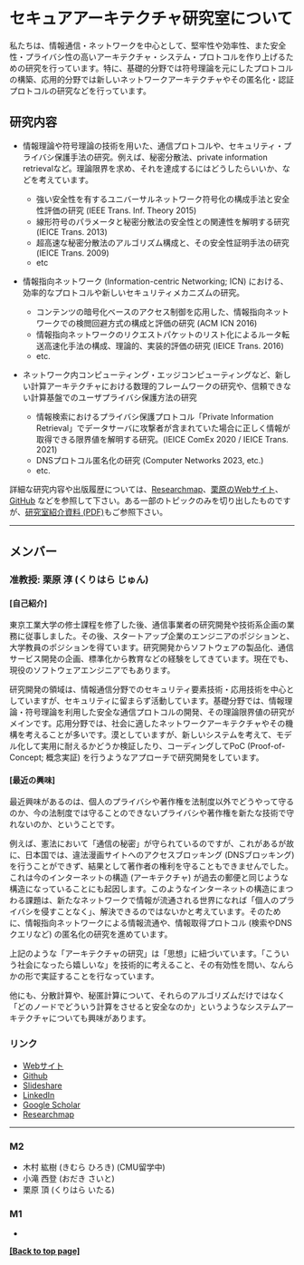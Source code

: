 # セキュアアーキテクチャ研究室について

私たちは、情報通信・ネットワークを中心として、堅牢性や効率性、また安全性・プライバシ性の高いアーキテクチャ・システム・プロトコルを作り上げるための研究を行っています。特に、基礎的分野では符号理論を元にしたプロトコルの構築、応用的分野では新しいネットワークアーキテクチャやその匿名化・認証プロトコルの研究などを行っています。

## 研究内容

- 情報理論や符号理論の技術を用いた、通信プロトコルや、セキュリティ・プライバシ保護手法の研究。例えば、秘密分散法、private information retrievalなど。理論限界を求め、それを達成するにはどうしたらいいか、などを考えています。

  - 強い安全性を有するユニバーサルネットワーク符号化の構成手法と安全性評価の研究 (IEEE Trans. Inf. Theory 2015)
  - 線形符号のパラメータと秘密分散法の安全性との関連性を解明する研究 (IEICE Trans. 2013)
  - 超高速な秘密分散法のアルゴリズム構成と、その安全性証明手法の研究 (IEICE Trans. 2009)
  - etc

- 情報指向ネットワーク (Information-centric Networking; ICN) における、効率的なプロトコルや新しいセキュリティメカニズムの研究。

  - コンテンツの暗号化ベースのアクセス制御を応用した、情報指向ネットワークでの検閲回避方式の構成と評価の研究 (ACM ICN 2016)
  - 情報指向ネットワークのリクエストパケットのリスト化によるルータ転送高速化手法の構成、理論的、実装的評価の研究 (IEICE Trans. 2016)
  - etc.

- ネットワーク内コンピューティング・エッジコンピューティングなど、新しい計算アーキテクチャにおける数理的フレームワークの研究や、信頼できない計算基盤でのユーザプライバシ保護方法の研究

  - 情報検索におけるプライバシ保護プロトコル「Private Information Retrieval」でデータサーバに攻撃者が含まれていた場合に正しく情報が取得できる限界値を解明する研究。(IEICE ComEx 2020 / IEICE Trans. 2021)
  - DNSプロトコル匿名化の研究 (Computer Networks 2023, etc.)
  - etc.

詳細な研究内容や出版履歴については、[Researchmap](https://researchmap.jp/junkurihara)、[栗原のWebサイト](https://junkurihara.github.io)、[GitHub](https://github.com/junkurihara) などを参照して下さい。ある一部のトピックのみを切り出したものですが、[研究室紹介資料 (PDF)](../repo/lab-info-20200326.pdf)もご参照下さい。

---

## メンバー

### 准教授: 栗原 淳 (くりはら じゅん)

#### [自己紹介]

東京工業大学の修士課程を修了した後、通信事業者の研究開発や技術系企画の業務に従事しました。その後、スタートアップ企業のエンジニアのポジションと、大学教員のポジションを得ています。研究開発からソフトウェアの製品化、通信サービス開発の企画、標準化から教育などの経験をしてきています。現在でも、現役のソフトウェアエンジニアでもあります。

研究開発の領域は、情報通信分野でのセキュリティ要素技術・応用技術を中心としていますが、セキュリティに留まらず活動しています。基礎分野では、情報理論・符号理論を利用した安全な通信プロトコルの開発、その理論限界値の研究がメインです。応用分野では、社会に適したネットワークアーキテクチャやその機構を考えることが多いです。漠としていますが、新しいシステムを考えて、モデル化して実用に耐えるかどうか検証したり、コーディングしてPoC (Proof-of-Concept; 概念実証) を行うようなアプローチで研究開発をしています。

#### [最近の興味]

最近興味があるのは、個人のプライバシや著作権を法制度以外でどうやって守るのか、今の法制度では守ることのできないプライバシや著作権を新たな技術で守れないのか、ということです。

例えば、憲法において「通信の秘密」が守られているのですが、これがあるが故に、日本国では、違法漫画サイトへのアクセスブロッキング (DNSブロッキング) を行うことができず、結果として著作者の権利を守ることもできませんでした。これは今のインターネットの構造 (アーキテクチャ) が過去の郵便と同じような構造になっていることにも起因します。このようなインターネットの構造にまつわる課題は、新たなネットワークで情報が流通される世界になれば「個人のプライバシを侵すことなく」、解決できるのではないかと考えています。そのために、情報指向ネットワークによる情報流通や、情報取得プロトコル (検索やDNSクエリなど) の匿名化の研究を進めています。

上記のような「アーキテクチャの研究」は「思想」に紐づいています。「こういう社会になったら嬉しいな」を技術的に考えること、その有効性を問い、なんらかの形で実証することを行なっています。

他にも、分散計算や、秘匿計算について、それらのアルゴリズムだけではなく「どのノードでどういう計算をさせると安全なのか」というようなシステムアーキテクチャについても興味があります。

### リンク

- [Webサイト](https://junkurihara.github.io)
- [Github](https://github.com/junkurihara)
- [Slideshare](https://www.slideshare.net/JunKurihara2)
- [LinkedIn](https://www.linkedin.com/in/junkurihara/)
- [Google Scholar](https://scholar.google.co.jp/citations?user=e0XuwAoAAAAJ&hl=ja)
- [Researchmap](https://researchmap.jp/junkurihara)

---

### M2

- 木村 紘樹 (きむら ひろき) (CMU留学中)
- 小滝 西登 (おだき さいと)
- 栗原 頂 (くりはら いたる)

### M1

-

 **[[Back to top page]](../index.md)**
